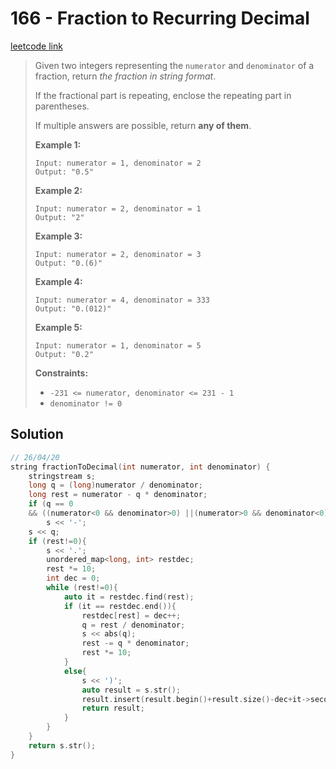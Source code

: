 # 166 - Fraction to Recurring Decimal

[leetcode link](https://leetcode.com/problems/fraction-to-recurring-decimal/)

> Given two integers representing the `numerator` and `denominator` of a fraction, return *the fraction in string format*.
>
> If the fractional part is repeating, enclose the repeating part in parentheses.
>
> If multiple answers are possible, return **any of them**.
>
> **Example 1:**
>
> ```
> Input: numerator = 1, denominator = 2
> Output: "0.5"
> ```
>
> **Example 2:**
>
> ```
> Input: numerator = 2, denominator = 1
> Output: "2"
> ```
>
> **Example 3:**
>
> ```
> Input: numerator = 2, denominator = 3
> Output: "0.(6)"
> ```
>
> **Example 4:**
>
> ```
> Input: numerator = 4, denominator = 333
> Output: "0.(012)"
> ```
>
> **Example 5:**
>
> ```
> Input: numerator = 1, denominator = 5
> Output: "0.2"
> ```
>
> **Constraints:**
>
> - `-231 <= numerator, denominator <= 231 - 1`
> - `denominator != 0`

## Solution

```cpp
// 26/04/20
string fractionToDecimal(int numerator, int denominator) {
    stringstream s;
    long q = (long)numerator / denominator;
    long rest = numerator - q * denominator;
    if (q == 0 
    && ((numerator<0 && denominator>0) ||(numerator>0 && denominator<0))) 
        s << '-';
    s << q;
    if (rest!=0){
        s << '.';
        unordered_map<long, int> restdec;
        rest *= 10;
        int dec = 0;
        while (rest!=0){
            auto it = restdec.find(rest);
            if (it == restdec.end()){
                restdec[rest] = dec++;
                q = rest / denominator;
                s << abs(q);
                rest -= q * denominator;
                rest *= 10;
            }
            else{
                s << ')';
                auto result = s.str();
                result.insert(result.begin()+result.size()-dec+it->second-1, '(');
                return result;
            }
        }
    }
    return s.str();
}
```
